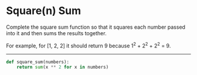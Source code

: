 # Square(n) Sum

Complete the square sum function so that it squares each number passed into it and then sums the results together.

For example, for [1, 2, 2]  it should return 9 because 1<sup>2</sup> + 2<sup>2</sup> + 2<sup>2</sup> = 9.

---

```py
def square_sum(numbers):
    return sum(x ** 2 for x in numbers)
```
